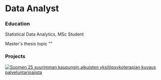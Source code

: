 # Data Analyst

### Education
Statistical Data Analytics, MSc Student

Master's thesis topic ""

### Projects

<div class='tableauPlaceholder' id='viz1701637554643' style='position: relative'><noscript><a href='#'><img alt='Suomen 25 suurimman kaupungin  aikuisten yksilöpsykoterapian kuvaus palveluntarjoajista  ' src='https:&#47;&#47;public.tableau.com&#47;static&#47;images&#47;Ko&#47;Kooste25kaupunginpsykoterapianpalveluntarjoajista&#47;Suomen25suurimmankaupunginaikuistenyksilpsykoterapiankuvauspalveluntarjoajista&#47;1_rss.png' style='border: none' /></a></noscript><object class='tableauViz'  style='display:none;'><param name='host_url' value='https%3A%2F%2Fpublic.tableau.com%2F' /> <param name='embed_code_version' value='3' /> <param name='site_root' value='' /><param name='name' value='Kooste25kaupunginpsykoterapianpalveluntarjoajista&#47;Suomen25suurimmankaupunginaikuistenyksilpsykoterapiankuvauspalveluntarjoajista' /><param name='tabs' value='no' /><param name='toolbar' value='yes' /><param name='static_image' value='https:&#47;&#47;public.tableau.com&#47;static&#47;images&#47;Ko&#47;Kooste25kaupunginpsykoterapianpalveluntarjoajista&#47;Suomen25suurimmankaupunginaikuistenyksilpsykoterapiankuvauspalveluntarjoajista&#47;1.png' /> <param name='animate_transition' value='yes' /><param name='display_static_image' value='yes' /><param name='display_spinner' value='yes' /><param name='display_overlay' value='yes' /><param name='display_count' value='yes' /><param name='language' value='en-US' /></object></div>                <script type='text/javascript'>                    var divElement = document.getElementById('viz1701637554643');                    var vizElement = divElement.getElementsByTagName('object')[0];                    if ( divElement.offsetWidth > 800 ) { vizElement.style.width='1200px';vizElement.style.height='927px';} else if ( divElement.offsetWidth > 500 ) { vizElement.style.width='1200px';vizElement.style.height='927px';} else { vizElement.style.width='100%';vizElement.style.height='1277px';}                     var scriptElement = document.createElement('script');                    scriptElement.src = 'https://public.tableau.com/javascripts/api/viz_v1.js';                    vizElement.parentNode.insertBefore(scriptElement, vizElement);                </script>
